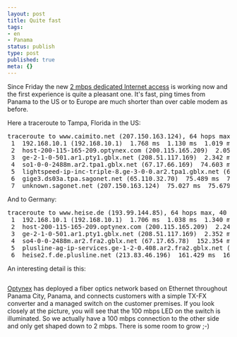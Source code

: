 ```yaml
---
layout: post
title: Quite fast
tags:
- en
- Panama
status: publish
type: post
published: true
meta: {}
---
```

<p>Since Friday the new <a href="http://blog.stephan-schwab.com/2006/08/15/fiber-optics-for-internet-access/">2 mbps dedicated Internet access</a> is working now and the first experience is quite a pleasant one. It's fast, ping times from Panama to the US or to Europe are much shorter than over cable modem as before.</p>

<p>Here a traceroute to Tampa, Florida in the US:</p>

<pre class="codeSample">traceroute to www.caimito.net (207.150.163.124), 64 hops max, 40 byte packets
 1  192.168.10.1 (192.168.10.1)  1.768 ms  1.130 ms  1.019 ms
 2  host-200-115-165-209.optynex.com (200.115.165.209)  2.052 ms  2.037 ms  2.649 ms
 3  ge-2-1-0-501.ar1.pty1.gblx.net (208.51.117.169)  2.342 ms  2.996 ms  2.600 ms
 4  so1-0-0-2488m.ar2.tpa1.gblx.net (67.17.66.169)  74.603 ms  75.025 ms  74.205 ms
 5  lightspeed-ip-inc-triple-8.ge-3-0-0.ar2.tpa1.gblx.net (64.214.175.194)  74.942 ms  74.424 ms  74.435 ms
 6  gige3.ds03a.tpa.sagonet.net (65.110.32.70)  75.489 ms  75.522 ms  74.846 ms
 7  unknown.sagonet.net (207.150.163.124)  75.027 ms  75.679 ms  75.431 ms</pre>

<p>And to Germany:</p>

<pre class="codeSample">traceroute to www.heise.de (193.99.144.85), 64 hops max, 40 byte packets
 1  192.168.10.1 (192.168.10.1)  1.706 ms  1.038 ms  1.340 ms
 2  host-200-115-165-209.optynex.com (200.115.165.209)  2.248 ms  2.388 ms  2.286 ms
 3  ge-2-1-0-501.ar1.pty1.gblx.net (208.51.117.169)  2.352 ms  2.930 ms  2.640 ms
 4  so4-0-0-2488m.ar2.fra2.gblx.net (67.17.65.78)  152.354 ms  139.273 ms  140.302 ms
 5  plusline-ag-ip-services.ge-1-2-0.408.ar2.fra2.gblx.net (208.49.181.90)  159.152 ms  158.475 ms  158.795 ms
 6  heise2.f.de.plusline.net (213.83.46.196)  161.429 ms  162.020 ms  161.908 ms</pre>

<p>An interesting detail is this:</p>

<div style="text-align:center;"><a href="http://www.flickr.com/photos/34665899@N00/4213097835" title="View '' on Flickr.com"><img border="0" width="" alt="" src="http://static.flickr.com/2611/4213097835_d844de164d.jpg"></a></div>

<p><a href="http://www.optynex.com/">Optynex</a> has deployed a fiber optics network based on Ethernet throughout Panama City, Panama, and connects customers with a simple TX-FX converter and a managed switch on the customer premises. If you look closely at the picture, you will see that the 100 mbps LED on the switch is illuminated. So we actually have a 100 mbps connection to the other side and only get shaped down to 2 mbps. There is some room to grow ;-)</p>
